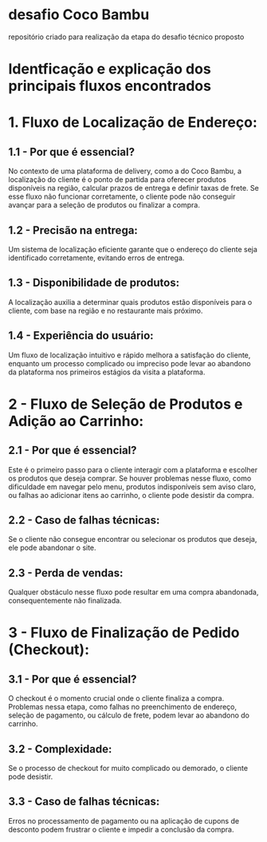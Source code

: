 # desafio Coco Bambu
repositório criado para realização da etapa do desafio técnico proposto

# Identficação e explicação dos principais fluxos encontrados 


# 1. Fluxo de Localização de Endereço: 

## 1.1 - Por que é essencial?
No contexto de uma plataforma de delivery, como a do Coco Bambu, a localização do cliente é o ponto de partida para oferecer produtos disponíveis na região, calcular prazos de entrega e definir taxas de frete. Se esse fluxo não funcionar corretamente, o cliente pode não conseguir avançar para a seleção de produtos ou finalizar a compra.


## 1.2 - Precisão na entrega: 
Um sistema de localização eficiente garante que o endereço do cliente seja identificado corretamente, evitando erros de entrega.


## 1.3 - Disponibilidade de produtos: 
A localização auxilia a determinar quais produtos estão disponíveis para o cliente, com base na região e no restaurante mais próximo.


## 1.4 - Experiência do usuário: 
Um fluxo de localização intuitivo e rápido melhora a satisfação do cliente, enquanto um processo complicado ou impreciso pode levar ao abandono da plataforma nos primeiros estágios da visita a plataforma.



# 2 - Fluxo de Seleção de Produtos e Adição ao Carrinho:

## 2.1 - Por que é essencial?
Este é o primeiro passo para o cliente interagir com a plataforma e escolher os produtos que deseja comprar. Se houver problemas nesse fluxo, como dificuldade em navegar pelo menu, produtos indisponíveis sem aviso claro, ou falhas ao adicionar itens ao carrinho, o cliente pode desistir da compra.


## 2.2 - Caso de falhas técnicas: 
Se o cliente não consegue encontrar ou selecionar os produtos que deseja, ele pode abandonar o site.


## 2.3 - Perda de vendas: 
Qualquer obstáculo nesse fluxo pode resultar em uma compra abandonada, consequentemente não finalizada.



# 3 - Fluxo de Finalização de Pedido (Checkout):

## 3.1 - Por que é essencial?
O checkout é o momento crucial onde o cliente finaliza a compra. Problemas nessa etapa, como falhas no preenchimento de endereço, seleção de pagamento, ou cálculo de frete, podem levar ao abandono do carrinho.


## 3.2 - Complexidade: 
Se o processo de checkout for muito complicado ou demorado, o cliente pode desistir.


## 3.3 - Caso de falhas técnicas: 
Erros no processamento de pagamento ou na aplicação de cupons de desconto podem frustrar o cliente e impedir a conclusão da compra.
